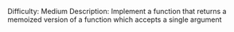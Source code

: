 Difficulty: Medium
Description: Implement a function that returns a memoized version of a function which accepts a single argument